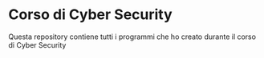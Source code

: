 # Corso di Cyber Security
Questa repository contiene tutti i programmi che ho creato durante il corso di Cyber Security
